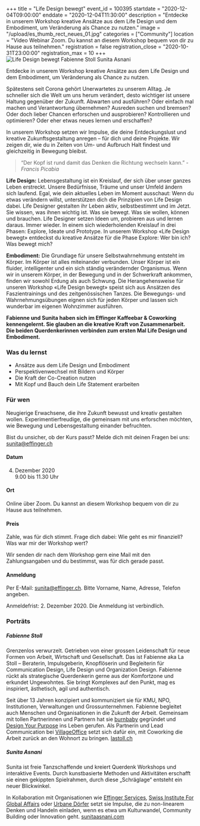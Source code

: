 +++
title = "Life Design bewegt"
event_id = 100395
startdate = "2020-12-04T09:00:00"
enddate = "2020-12-04T11:30:00"
description = "Entdecke in unserem Workshop kreative Ansätze aus dem Life Design und dem Embodiment, um Veränderung als Chance zu nutzen."
image = "/upload/es_thumb_rect_neues_01.jpg"
categories = ["Community"]
location = "Video Webinar Zoom. Du kannst an diesem Workshop bequem von dir zu Hause aus teilnehmen."
registration = false
registration_close = "2020-10-31T23:00:00"
registration_max = 10
+++
![Life Design bewegt Fabienne Stoll Sunita Asnani](/upload/es_thumb_rect_neues_01.jpg)

Entdecke in unserem Workshop kreative Ansätze aus dem Life Design und dem Embodiment, um Veränderung als Chance zu nutzen.

Spätestens seit Corona gehört Unerwartetes zu unserem Alltag. Je schneller sich die Welt um uns herum verändert, desto wichtiger ist unsere Haltung gegenüber der Zukunft. Abwarten und ausführen? Oder einfach mal machen und Verantwortung übernehmen? Ausreden suchen und bremsen? Oder doch lieber Chancen erforschen und ausprobieren? Kontrollieren und optimieren? Oder eher etwas neues lernen und erschaffen? 

In unserem Workshop setzen wir Impulse, die deine Entdeckungslust und kreative Zukunftsgestaltung anregen – für dich und deine Projekte. Wir zeigen dir, wie du in Zeiten von Um- und Aufbruch Halt findest und gleichzeitig in Bewegung bleibst. 

> “Der Kopf ist rund damit das Denken die Richtung wechseln kann.” 
> *\- Francis Picabia*

**Life Design:** Lebensgestaltung ist ein Kreislauf, der sich über unser ganzes Leben erstreckt. Unsere Bedürfnisse, Träume und unser Umfeld ändern sich laufend. Egal, wie dein aktuelles Leben im Moment ausschaut: Wenn du etwas verändern willst, unterstützen dich die Prinzipien von Life Design dabei. Life Designer gestalten ihr Leben aktiv, selbstbestimmt und im Jetzt. Sie wissen, was ihnen wichtig ist. Was sie bewegt. Was sie wollen, können und brauchen. Life Designer setzen Ideen um, probieren aus und lernen daraus. Immer wieder. In einem sich wiederholenden Kreislauf in drei Phasen: Explore, Ideate und Prototype. In unserem Workshop «Life Design bewegt» entdeckst du kreative Ansätze für die Phase Explore: Wer bin ich? Was bewegt mich?

**Embodiment:** Die Grundlage für unsere Selbstwahrnehmung entsteht im Körper. Im Körper ist alles miteinander verbunden. Unser Körper ist ein fluider, intelligenter und ein sich ständig verändernder Organismus. Wenn wir in unserem Körper, in der Bewegung und in der Schwerkraft ankommen, finden wir sowohl Erdung als auch Schwung. Die Herangehensweise für unseren Workshop «Life Design bewegt» speist sich aus Ansätzen des Faszientrainings und des zeitgenössischen Tanzes. Die Bewegungs- und Wahrnehmungsübungen eignen sich für jeden Körper und lassen sich wunderbar im eigenen Wohnzimmer ausführen.

**Fabienne und Sunita haben sich im Effinger Kaffeebar & Coworking kennengelernt. Sie glauben an die kreative Kraft von Zusammenarbeit. Die beiden Querdenkerinnen verbinden zum ersten Mal Life Design und Embodiment.**

### **Was du lernst**

* Ansätze aus dem Life Design und Embodiment
* Perspektivenwechsel mit Bildern und Körper
* Die Kraft der Co-Creation nutzen
* Mit Kopf und Bauch dein Life Statement erarbeiten

  

### Für wen

Neugierige Erwachsene, die ihre Zukunft bewusst und kreativ gestalten wollen.
Experimentierfreudige, die gemeinsam mit uns erforschen möchten, wie Bewegung und Lebensgestaltung einander befruchten.

Bist du unsicher, ob der Kurs passt? Melde dich mit deinen Fragen bei uns: \
sunita@effinger.ch

#### Datum

4. Dezember 2020\
9.00 bis 11.30 Uhr

#### Ort

Online über Zoom. Du kannst an diesem Workshop bequem von dir zu Hause aus teilnehmen.

#### Preis

Zahle, was für dich stimmt. Frage dich dabei: Wie geht es mir finanziell? Was war mir der Workshop wert? 

Wir senden dir nach dem Workshop gern eine Mail mit den Zahlungsangaben und du bestimmst, was für dich gerade passt.

#### Anmeldung

Per E-Mail: sunita@effinger.ch. Bitte Vorname, Name, Adresse, Telefon angeben. 

Anmeldefrist: 2. Dezember 2020. Die Anmeldung ist verbindlich.

### Porträts

##### Fabienne Stoll

Grenzenlos verwurzelt. Getrieben von einer grossen Leidenschaft für neue Formen von Arbeit, Wirtschaft und Gesellschaft. Das ist Fabienne aka La Stoll – Beraterin, Impulsgeberin, Knopflöserin und Begleiterin für Communication Design, Life Design und Organization Design. Fabienne rückt als strategische Querdenkerin gerne aus der Komfortzone und erkundet Ungewohntes. Sie bringt Komplexes auf den Punkt, mag es inspiriert, ästhetisch, agil und authentisch. 

Seit über 13 Jahren konzipiert und kommuniziert sie für KMU, NPO, Institutionen, Verwaltungen und Grossunternehmen. Fabienne begleitet auch Menschen und Organisationen in die Zukunft der Arbeit. Gemeinsam mit tollen Partnerinnen und Partnern hat sie [burnbaby](https://burnbaby.ch/) gegründet und [Design Your Purpose](https://designyourpurpose.ch/) ins Leben gerufen. Als Partnerin und Lead Communication bei [VillageOffice](https://villageoffice.ch/) setzt sich dafür ein, mit Coworking die Arbeit zurück an den Wohnort zu bringen.
[lastoll.ch](https://lastoll.ch/de/)

##### Sunita Asnani

Sunita ist freie Tanzschaffende und kreiert Querdenk Workshops und interaktive Events. Durch kunstbasierte Methoden und Aktivitäten erschafft sie einen gekippten Spielrahmen, durch diese „Schräglage“ entsteht ein neuer Blickwinkel. 

In Kollaboration mit Organisationen wie [Effinger Services](https://www.effinger.ch/services/), [Swiss Institute For Global Affairs](https://www.globalaffairs.ch/) oder [Urbane Dörfer](https://www.urbanedoerfer.ch/) setzt sie Impulse, die zu non-linearem Denken und Handeln einladen, wenn es etwa um Kulturwandel, Community Building oder Innovation geht.
[sunitaasnani.com](https://www.sunitaasnani.com/)